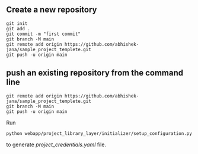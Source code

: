 
## Create a new repository
```
git init
git add .
git commit -m "first commit"
git branch -M main
git remote add origin https://github.com/abhishek-jana/sample_project_templete.git
git push -u origin main
```

## push an existing repository from the command line

```commandline
git remote add origin https://github.com/abhishek-jana/sample_project_templete.git
git branch -M main
git push -u origin main
```

Run

```commandline
python webapp/project_library_layer/initializer/setup_configuration.py
```
to generate _project_credentials.yaml_ file.